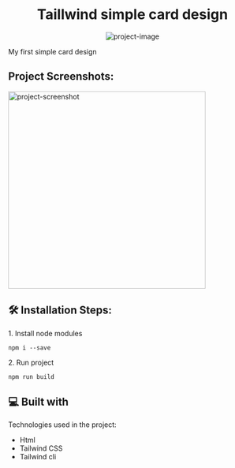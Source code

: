 <h1 align="center" id="title">Taillwind simple card design</h1>

<p align="center"><img src="" alt="project-image"></p>

<p id="description">My first simple card design</p>

<h2>Project Screenshots:</h2>

<img src="" alt="project-screenshot" width="400" height="400/">

<h2>🛠️ Installation Steps:</h2>

<p>1. Install node modules</p>

```
npm i --save
```

<p>2. Run project</p>

```
npm run build
```

  
  
<h2>💻 Built with</h2>

Technologies used in the project:

*   Html
*   Tailwind CSS
*   Tailwind cli
